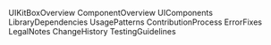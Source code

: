 UIKitBoxOverview
ComponentOverview
UIComponents
LibraryDependencies
UsagePatterns
ContributionProcess
ErrorFixes
LegalNotes
ChangeHistory
TestingGuidelines
